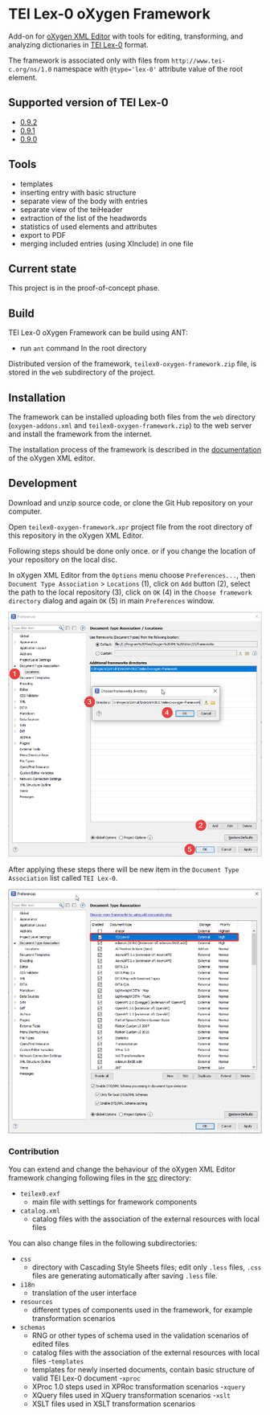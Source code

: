 # TEI Lex-0 oXygen Framework

Add-on for [oXygen XML Editor](https://www.oxygenxml.com/xml_editor.html) with tools for editing, transforming, and analyzing dictionaries in [TEI Lex-0](https://bit.ly/tei-lex-0) format.

The framework is associated only with files from `http://www.tei-c.org/ns/1.0` namespace with `@type='lex-0'` attribute value of the root element. 

## Supported version of TEI Lex-0

- [0.9.2](https://github.com/DARIAH-ERIC/lexicalresources/releases/tag/v0.9.2)
- [0.9.1](https://github.com/DARIAH-ERIC/lexicalresources/releases/tag/v0.9.1)
- [0.9.0](https://github.com/DARIAH-ERIC/lexicalresources/releases/tag/v0.9.0)

## Tools

- templates
- inserting entry with basic structure
- separate view of the body with entries
- separate view of the teiHeader
- extraction of the list of the headwords
- statistics of used elements and attributes
- export to PDF
- merging included entries (using XInclude) in one file

## Current state

This project is in the proof-of-concept phase.

## Build

TEI Lex-0 oXygen Framework can be build using ANT: 

- run `ant` command In the root directory 

Distributed version of the framework, `teilex0-oxygen-framework.zip` file, is stored in the `web` subdirectory of the project.

## Installation

The framework can be installed uploading both files from the `web` directory (`oxygen-addons.xml` and `teilex0-oxygen-framework.zip`) to the web server and install the framework from the internet.

The installation process of the framework is described in the [documentation](https://www.oxygenxml.com/doc/versions/25.1/ug-editor/topics/installing-and-updating-add-ons.html) of the oXygen XML editor.

## Development

Download and unzip source code, or clone the Git Hub repository on your computer.

Open `teilex0-oxygen-framework.xpr` project file from the root directory of this repository in the oXygen XML Editor.

Following steps should be done only once. or if you change the location of your repository on the local disc.

In oXygen XML Editor from the `Options` menu choose `Preferences...`, then `Document Type Association` > `Locations` (1), click on `Add` button (2), select the path to the local repository (3), click on `OK` (4) in the `Choose framework directory` dialog and again `OK` (5) in main `Preferences` window.


![Setting Document Type Association Locations](docs/images/oXygen_Document-Type-Association-Locations.png)

After applying these steps there will be new item in the `Document Type Association` list called `TEI Lex-0`.


![Document Type Association TEI Lex-0](docs/images/oXygen_Document-Type-Association-TEI-Lex-0.png)

### Contribution

You can extend and change the behaviour of the oXygen XML Editor framework changing following files in the [src](./src) directory:

- `teilex0.exf`
  -  main file with settings for framework components
- `catalog.xml`
  - catalog files with the association of the external resources with local files

You can also change files in the following subdirectories:

- `css`
  - directory with Cascading Style Sheets files; edit only `.less` files, `.css` files are generating automatically after saving `.less` file. 
- `i18n`
  - translation of the user interface
- `resources`
  - different types of components used in the framework, for example transformation scenarios
- `schemas`
  - RNG or other types of schema used in the validation scenarios of edited files
  - catalog files with the association of the external resources with local files
-`templates`
  - templates for newly inserted documents, contain basic structure of valid TEI Lex-0 document
-`xproc`
  - XProc 1.0 steps used in XPRoc transformation scenarios
-`xquery`
  - XQuery files used in XQuery transformation scenarios
-`xslt`
  - XSLT files used in XSLT transformation scenarios
